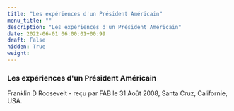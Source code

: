 ```yaml
---
title: "Les expériences d'un Président Américain"
menu_title: ""
description: "Les expériences d'un Président Américain"
date: 2022-06-01 06:00:01+00:99
draft: False
hidden: True
weight:
---
```

### Les expériences d'un Président Américain

Franklin D Roosevelt - reçu par FAB le 31 Août 2008, Santa Cruz, Californie, USA.




